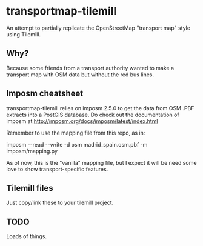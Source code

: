 transportmap-tilemill
=====================

An attempt to partially replicate the OpenStreetMap "transport map" style using Tilemill.



Why?
----------------------

Because some friends from a transport authority wanted to make a transport map with OSM data but without the red bus lines.





Imposm cheatsheet
----------------------

transportmap-tilemill relies on imposm 2.5.0 to get the data from OSM .PBF extracts into a PostGIS database.
Do check out the documentation of imposm at http://imposm.org/docs/imposm/latest/index.html

Remember to use the mapping file from this repo, as in:

imposm --read --write -d osm madrid_spain.osm.pbf -m imposm/mapping.py

As of now, this is the "vanilla" mapping file, but I expect it will be need some love to show transport-specific features.


Tilemill files
-----------------------

Just copy/link these to your tilemill project.





TODO
-----------------------

Loads of things.

